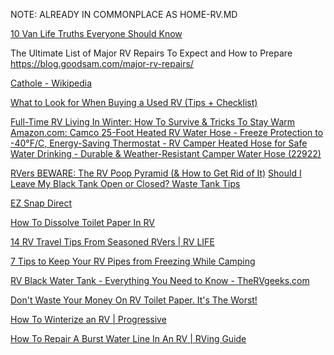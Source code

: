 
NOTE: ALREADY IN COMMONPLACE AS HOME-RV.MD

[10 Van Life Truths Everyone Should Know](https://gearjunkie.com/camper-rv/10-van-life-truths)

The Ultimate List of Major RV Repairs To Expect and How to Prepare
https://blog.goodsam.com/major-rv-repairs/

[Cathole - Wikipedia](https://en.wikipedia.org/wiki/Cathole)

[What to Look for When Buying a Used RV (Tips + Checklist)](https://camperfaqs.com/what-to-look-for-when-buying-a-used-rv)

[Full-Time RV Living In Winter: How To Survive & Tricks To Stay Warm](https://www.rvingknowhow.com/rv-living-in-winter/)
[Amazon.com: Camco 25-Foot Heated RV Water Hose - Freeze Protection to -40°F/C, Energy-Saving Thermostat - RV Camper Heated Hose for Safe Water Drinking - Durable & Weather-Resistant Camper Water Hose (22922)](https://www.amazon.com/dp/B00HSE3E3G)

[RVers BEWARE: The RV Poop Pyramid (& How to Get Rid of It)](https://rvingheadquarters.com/rv-poop-pyramid/)
[Should I Leave My Black Tank Open or Closed? Waste Tank Tips](https://rvingheadquarters.com/black-tank-open-or-closed/)

[EZ Snap Direct](https://ezsnapdirect.com/products/rv-skirting/builder/)

[How To Dissolve Toilet Paper In RV](https://www.rvingknowhow.com/how-to-dissolve-toilet-paper-in-rv/)

[14 RV Travel Tips From Seasoned RVers | RV LIFE](https://rvlife.com/rv-travel-tips/)

[7 Tips to Keep Your RV Pipes from Freezing While Camping](https://www.mortonsonthemove.com/frozen-rv-pipes/)

[RV Black Water Tank - Everything You Need to Know - TheRVgeeks.com](https://www.thervgeeks.com/rv-black-water-tank/)

[Don't Waste Your Money On RV Toilet Paper. It's The Worst!](https://www.thervgeeks.com/rv-toilet-paper/)

[How To Winterize an RV | Progressive](https://www.progressive.com/lifelanes/how-to-winterize-an-rv/)

[How To Repair A Burst Water Line In An RV | RVing Guide](https://rv-roadtrips.thefuntimesguide.com/repair_water_line/)
